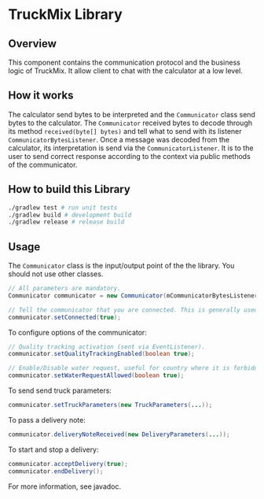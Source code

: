 # TruckMix Library

## Overview

This component contains the communication protocol and the business logic of TruckMix.
It allow client to chat with the calculator at a low level.

## How it works

The calculator send bytes to be interpreted and the `Communicator` class send bytes to the calculator.
The `Communicator` received bytes to decode through its method `received(byte[] bytes)` and tell what to send with its listener `CommunicatorBytesListener`.
Once a message was decoded from the calculator, its interpretation is send via the `CommunicatorListener`.
It is to the user to send correct response according to the context via public methods of the communicator.

## How to build this Library

```bash
./gradlew test # run unit tests
./gradlew build # development build
./gradlew release # release build
```

## Usage

The `Communicator` class is the input/output point of the the library. You should not use other classes.
```java
// All parameters are mandatory.
Communicator communicator = new Communicator(mCommunicatorBytesListener, mCommunicatorListener, mLoggerListener, mEventListener);

// Tell the communicator that you are connected. This is generally used by the top layer of the communicator.
communicator.setConnected(true);
```

To configure options of the communicator:
```java
// Quality tracking activation (sent via EventListener).
communicator.setQualityTrackingEnabled(boolean true);

// Enable/Disable water request, useful for country where it is forbidden.
communicator.setWaterRequestAllowed(boolean true);
```

To send send truck parameters:
```java
communicator.setTruckParameters(new TruckParameters(...));
```

To pass a delivery note:
```java
communicator.deliveryNoteReceived(new DeliveryParameters(...));
```

To start and stop a delivery:
```java
communicator.acceptDelivery(true);
communicator.endDelivery();
```

For more information, see javadoc.
